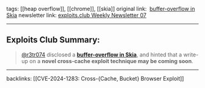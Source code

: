 tags:  [[heap overflow]], [[chrome]], [[skia]]
original link:   [buffer-overflow in Skia](https://x.com/r3tr074/status/1755204029553029427?s=20&ref=blog.exploits.club)
newsletter link: [exploits.club Weekly Newsletter 07](https://blog.exploits.club/exploits-club-weekly-newsletter-07/) 

---
## Exploits Club Summary:
> [@r3tr074](https://twitter.com/r3tr074?ref=blog.exploits.club) disclosed a [**buffer-overflow in Skia**](https://x.com/r3tr074/status/1755204029553029427?s=20&ref=blog.exploits.club), and hinted that a write-up on a **novel cross-cache exploit technique may be coming soon**. 


---
backlinks: [[CVE-2024-1283: Cross-{Cache, Bucket} Browser Exploit]]
